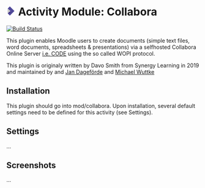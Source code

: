 # ![moodle-mod_collabora](pix/icon.png) Activity Module: Collabora

[![Build Status](https://travis-ci.org/learnweb/moodle-mod_collabora.svg?branch=master)](https://travis-ci.org/learnweb/moodle-mod_collabora)

This plugin enables Moodle users to create documents (simple text files, word documents, spreadsheets & presentations) via a selfhosted Collabora Online Server [i.e. CODE](https://www.collaboraoffice.com/code/) using the so called WOPI protocol.

This plugin is originaly written by Davo Smith from Synergy Learning in 2019 and maintained by and [Jan Dageförde](https://github.com/Dagefoerde) and [Michael Wuttke](https://github.com/moodlebeuth)

## Installation
This plugin should go into mod/collabora. Upon installation, several default settings need to be defined for this activity (see Settings).

## Settings
...

## Screenshots
...
